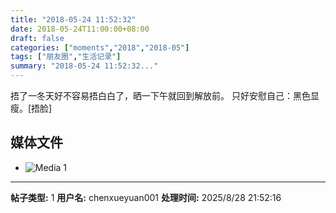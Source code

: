 ```yaml
---
title: "2018-05-24 11:52:32"
date: 2018-05-24T11:00:00+08:00
draft: false
categories: ["moments","2018","2018-05"]
tags: ["朋友圈","生活记录"]
summary: "2018-05-24 11:52:32..."
---
```


捂了一冬天好不容易捂白白了，晒一下午就回到解放前。
只好安慰自己：黑色显瘦。[捂脸]

## 媒体文件

- ![Media 1](/Moments/photos/2018-05-24/201805241152320.jpg)

---

**帖子类型:** 1
**用户名:** chenxueyuan001
**处理时间:** 2025/8/28 21:52:16